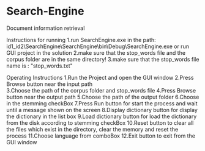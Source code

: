 # Search-Engine
Document information retrieval


Instructions for running
1.run SearchEngine.exe in the path: id1_id2\SearchEngine\SearchEngine\bin\Debug\SearchEngine.exe or run GUI project in the solution 
2.make sure that the stop_words file and the corpus folder are in the same directory!
3.make sure that the stop_words file name is : "stop_words.txt"


Operating Instructions
1.Run the Project and open the GUI window
2.Press Browse button near the input path  
3.Choose the path of the corpus folder and stop_words file
4.Press Browse button near the output path
5.Choose the path of the output folder 
6.Choose in the stemming checkBox 
7.Press Run button for start the process and wait until a message shown on the screen
8.Display dictionary button for display the dictionary in the list box
9.Load dictionary button for load the dictionary from the disk according to stemming checkBox
10.Reset button to clear all the files which exist in the directory, clear the memory and reset the process
11.Choose language from comboBox
12.Exit button to exit from the GUI window